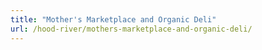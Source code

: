 ```yaml
---
title: "Mother's Marketplace and Organic Deli"
url: /hood-river/mothers-marketplace-and-organic-deli/
---
```

